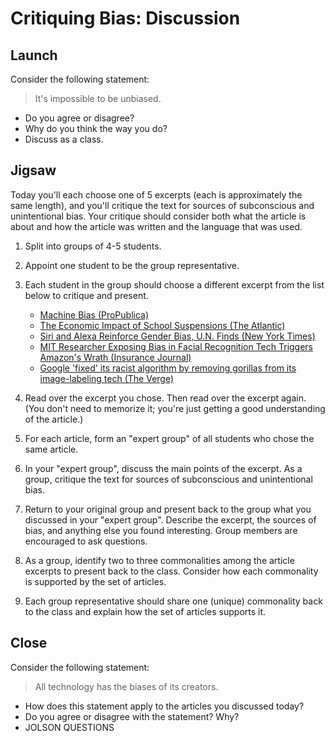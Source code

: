 # Critiquing Bias: Discussion

## Launch

Consider the following statement:

> It's impossible to be unbiased.

- Do you agree or disagree?
- Why do you think the way you do?
- Discuss as a class.

## Jigsaw

Today you'll each choose one of 5 excerpts (each is approximately the same length), and you'll critique the text for sources of subconscious and unintentional bias. Your critique should consider both what the article is about and how the article was written and the language that was used.

1. Split into groups of 4-5 students.
2. Appoint one student to be the group representative.
3. Each student in the group should choose a different excerpt from the list below to critique and present.

	- [Machine Bias (ProPublica)](./machine-bias.md)
	- [The Economic Impact of School Suspensions (The Atlantic)](./school-suspensions.md)
	- [Siri and Alexa Reinforce Gender Bias, U.N. Finds (New York Times)](./gender-bias.md)
	- [MIT Researcher Exposing Bias in Facial Recognition Tech Triggers Amazon's Wrath (Insurance Journal)](./facial-recognition.md)
	- [Google 'fixed' its racist algorithm by removing gorillas from its image-labeling tech (The Verge)](./gorillas.md)

4. Read over the excerpt you chose. Then read over the excerpt again. (You don't need to memorize it; you're just getting a good understanding of the article.)
5. For each article, form an "expert group" of all students who chose the same article.
6. In your "expert group", discuss the main points of the excerpt. As a group, critique the text for sources of subconscious and unintentional bias.
7. Return to your original group and present back to the group what you discussed in your "expert group". Describe the excerpt, the sources of bias, and anything else you found interesting. Group members are encouraged to ask questions.
8. As a group, identify two to three commonalities among the article excerpts to present back to the class. Consider how each commonality is supported by the set of articles.
9. Each group representative should share one (unique) commonality back to the class and explain how the set of articles supports it.

## Close

Consider the following statement:

> All technology has the biases of its creators.

- How does this statement apply to the articles you discussed today?
- Do you agree or disagree with the statement? Why?
- JOLSON QUESTIONS
